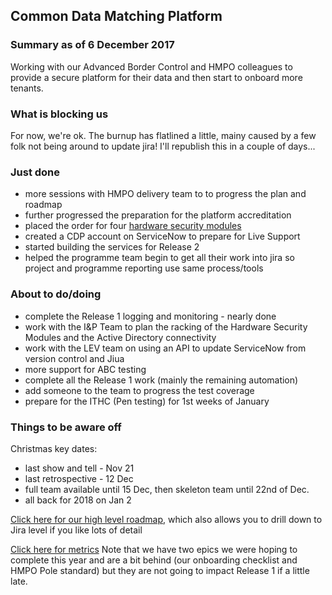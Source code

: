 ## Common Data Matching Platform

### Summary as of 6 December 2017
Working with our Advanced Border Control and HMPO colleagues to provide a secure platform for their data and then start to onboard more tenants.

### What is blocking us
For now, we're ok. The burnup has flatlined a little, mainy caused by a few folk not being around to update jira! I'll republish this in a couple of days...

### Just done
- more sessions with HMPO delivery team to to progress the plan and roadmap
- further progressed the preparation for the platform accreditation
- placed the order for four [hardware security modules](https://hsm.utimaco.com/products/general-purpose-hsm/securityserver-se-gen2/)
- created a CDP account on ServiceNow to prepare for Live Support
- started building the services for Release 2
- helped the programme team begin to get all their work into jira so project and programme reporting use same process/tools

### About to do/doing
- complete the Release 1 logging and monitoring - nearly done
- work with the I&P Team to plan the racking of the Hardware Security Modules and the Active Directory connectivity
- work with the LEV team on using an API to update ServiceNow from version control and Jiua
- more support for ABC testing
- complete all the Release 1 work (mainly the remaining automation)
- add someone to the team to progress the test coverage
- prepare for the ITHC (Pen testing) for 1st weeks of January

### Things to be aware off
Christmas key dates:
- last show and tell - Nov 21
- last retrospective - 12 Dec
- full team available until 15 Dec, then skeleton team until 22nd of Dec.
- all back for 2018 on Jan 2


[Click here for our high level roadmap](https://collaboration.homeoffice.gov.uk/display/CDP/A.+Roadmap), which also allows you to drill down to Jira level if you like lots of detail

[Click here for metrics](metrics.html)
Note that we have two epics we were hoping to complete this year and are a bit behind (our onboarding checklist and HMPO Pole standard) but they are not going to impact Release 1 if a little late.
